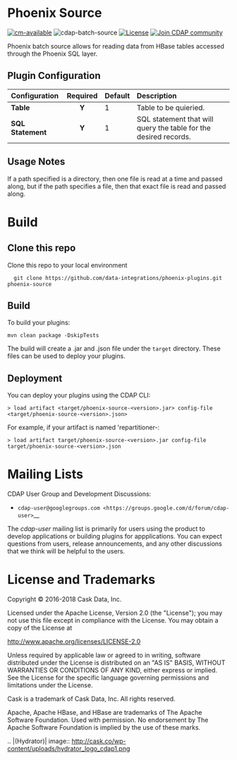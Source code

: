 # Phoenix Source

[![cm-available](https://cdap-users.herokuapp.com/assets/cm-available.svg)](https://docs.cask.co/cdap/current/en/integrations/cask-market.html)
![cdap-batch-source](https://cdap-users.herokuapp.com/assets/cdap-batch-source.svg)
[![License](https://img.shields.io/badge/License-Apache%202.0-blue.svg)](https://opensource.org/licenses/Apache-2.0)
[![Join CDAP community](https://cdap-users.herokuapp.com/badge.svg?t=wrangler)](https://cdap-users.herokuapp.com?t=1)

Phoenix batch source allows for reading data from HBase tables accessed through the Phoenix SQL layer.
## Plugin Configuration

| Configuration | Required | Default | Description |
| :------------ | :------: | :----- | :---------- |
| **Table** | **Y** | 1 | Table to be quieried. |
| **SQL Statement** | **Y** | 1 | SQL statement that will query the table for the desired records. |
## Usage Notes

If a path specified is a directory, then one file is read at a time
and passed along, but if the path specifies a file, then that exact
file is read and passed along.

# Build

## Clone this repo
Clone this repo to your local environment

```
  git clone https://github.com/data-integrations/phoenix-plugins.git phoenix-source
```

## Build

To build your plugins:

    mvn clean package -DskipTests

The build will create a .jar and .json file under the ``target`` directory.
These files can be used to deploy your plugins.

## Deployment
You can deploy your plugins using the CDAP CLI:

    > load artifact <target/phoenix-source-<version>.jar> config-file <target/phoenix-source-<version>.json>

For example, if your artifact is named 'repartitioner-<version>:

    > load artifact target/phoenix-source-<version>.jar config-file target/phoenix-source-<version>.json

# Mailing Lists

CDAP User Group and Development Discussions:

- `cdap-user@googlegroups.com <https://groups.google.com/d/forum/cdap-user>`__

The *cdap-user* mailing list is primarily for users using the product to develop
applications or building plugins for appplications. You can expect questions from 
users, release announcements, and any other discussions that we think will be helpful 
to the users.

# License and Trademarks

Copyright © 2016-2018 Cask Data, Inc.

Licensed under the Apache License, Version 2.0 (the "License"); you may not use this file except
in compliance with the License. You may obtain a copy of the License at

http://www.apache.org/licenses/LICENSE-2.0

Unless required by applicable law or agreed to in writing, software distributed under the 
License is distributed on an "AS IS" BASIS, WITHOUT WARRANTIES OR CONDITIONS OF ANY KIND, 
either express or implied. See the License for the specific language governing permissions 
and limitations under the License.

Cask is a trademark of Cask Data, Inc. All rights reserved.

Apache, Apache HBase, and HBase are trademarks of The Apache Software Foundation. Used with
permission. No endorsement by The Apache Software Foundation is implied by the use of these marks.

.. |(Hydrator)| image:: http://cask.co/wp-content/uploads/hydrator_logo_cdap1.png



